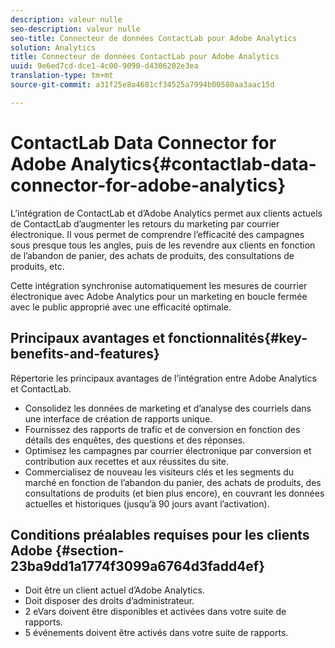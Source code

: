 ```yaml
---
description: valeur nulle
seo-description: valeur nulle
seo-title: Connecteur de données ContactLab pour Adobe Analytics
solution: Analytics
title: Connecteur de données ContactLab pour Adobe Analytics
uuid: 9e6ed7cd-dce1-4c00-9090-d4306202e3ea
translation-type: tm+mt
source-git-commit: a31f25e8a4681cf34525a7994b00580aa3aac15d

---
```



# ContactLab Data Connector for Adobe Analytics{#contactlab-data-connector-for-adobe-analytics}

L’intégration de ContactLab et d’Adobe Analytics permet aux clients actuels de ContactLab d’augmenter les retours du marketing par courrier électronique. Il vous permet de comprendre l’efficacité des campagnes sous presque tous les angles, puis de les revendre aux clients en fonction de l’abandon de panier, des achats de produits, des consultations de produits, etc.

Cette intégration synchronise automatiquement les mesures de courrier électronique avec Adobe Analytics pour un marketing en boucle fermée avec le public approprié avec une efficacité optimale.

## Principaux avantages et fonctionnalités{#key-benefits-and-features}

Répertorie les principaux avantages de l’intégration entre Adobe Analytics et ContactLab.

* Consolidez les données de marketing et d’analyse des courriels dans une interface de création de rapports unique.
* Fournissez des rapports de trafic et de conversion en fonction des détails des enquêtes, des questions et des réponses.
* Optimisez les campagnes par courrier électronique par conversion et contribution aux recettes et aux réussites du site.
* Commercialisez de nouveau les visiteurs clés et les segments du marché en fonction de l’abandon du panier, des achats de produits, des consultations de produits (et bien plus encore), en couvrant les données actuelles et historiques (jusqu’à 90 jours avant l’activation).

## Conditions préalables requises pour les clients Adobe {#section-23ba9dd1a1774f3099a6764d3fadd4ef}

* Doit être un client actuel d’Adobe Analytics.
* Doit disposer des droits d’administrateur.
* 2 eVars doivent être disponibles et activées dans votre suite de rapports.
* 5 événements doivent être activés dans votre suite de rapports.